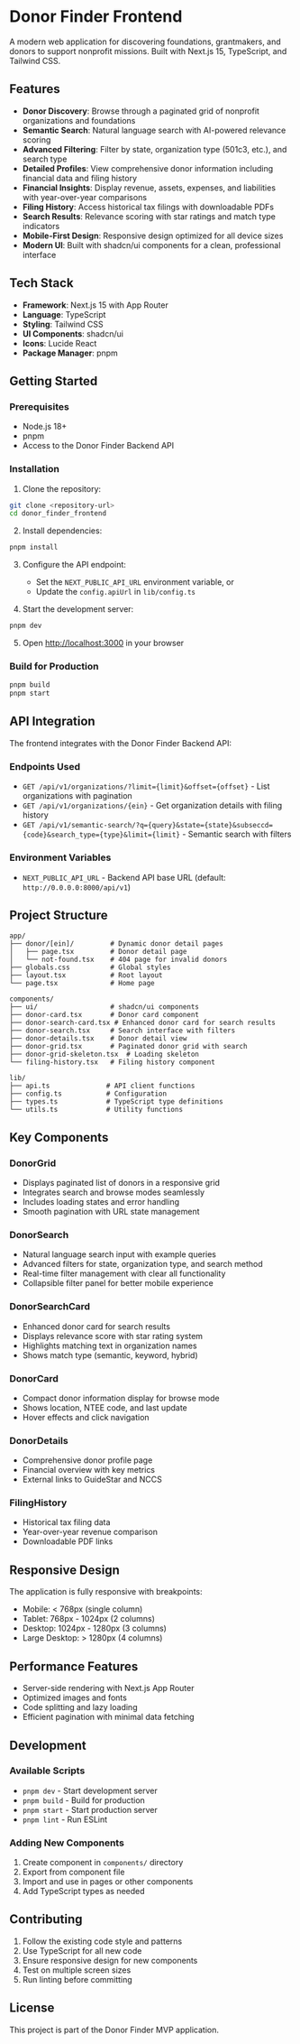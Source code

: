 # Donor Finder Frontend

A modern web application for discovering foundations, grantmakers, and donors to support nonprofit missions. Built with Next.js 15, TypeScript, and Tailwind CSS.

## Features

- **Donor Discovery**: Browse through a paginated grid of nonprofit organizations and foundations
- **Semantic Search**: Natural language search with AI-powered relevance scoring
- **Advanced Filtering**: Filter by state, organization type (501c3, etc.), and search type
- **Detailed Profiles**: View comprehensive donor information including financial data and filing history
- **Financial Insights**: Display revenue, assets, expenses, and liabilities with year-over-year comparisons
- **Filing History**: Access historical tax filings with downloadable PDFs
- **Search Results**: Relevance scoring with star ratings and match type indicators
- **Mobile-First Design**: Responsive design optimized for all device sizes
- **Modern UI**: Built with shadcn/ui components for a clean, professional interface

## Tech Stack

- **Framework**: Next.js 15 with App Router
- **Language**: TypeScript
- **Styling**: Tailwind CSS
- **UI Components**: shadcn/ui
- **Icons**: Lucide React
- **Package Manager**: pnpm

## Getting Started

### Prerequisites

- Node.js 18+ 
- pnpm
- Access to the Donor Finder Backend API

### Installation

1. Clone the repository:
```bash
git clone <repository-url>
cd donor_finder_frontend
```

2. Install dependencies:
```bash
pnpm install
```

3. Configure the API endpoint:
   - Set the `NEXT_PUBLIC_API_URL` environment variable, or
   - Update the `config.apiUrl` in `lib/config.ts`

4. Start the development server:
```bash
pnpm dev
```

5. Open [http://localhost:3000](http://localhost:3000) in your browser

### Build for Production

```bash
pnpm build
pnpm start
```

## API Integration

The frontend integrates with the Donor Finder Backend API:

### Endpoints Used

- `GET /api/v1/organizations/?limit={limit}&offset={offset}` - List organizations with pagination
- `GET /api/v1/organizations/{ein}` - Get organization details with filing history
- `GET /api/v1/semantic-search/?q={query}&state={state}&subseccd={code}&search_type={type}&limit={limit}` - Semantic search with filters

### Environment Variables

- `NEXT_PUBLIC_API_URL` - Backend API base URL (default: `http://0.0.0.0:8000/api/v1`)

## Project Structure

```
app/
├── donor/[ein]/         # Dynamic donor detail pages
│   ├── page.tsx         # Donor detail page
│   └── not-found.tsx    # 404 page for invalid donors
├── globals.css          # Global styles
├── layout.tsx           # Root layout
└── page.tsx             # Home page

components/
├── ui/                  # shadcn/ui components
├── donor-card.tsx       # Donor card component
├── donor-search-card.tsx # Enhanced donor card for search results
├── donor-search.tsx     # Search interface with filters
├── donor-details.tsx    # Donor detail view
├── donor-grid.tsx       # Paginated donor grid with search
├── donor-grid-skeleton.tsx  # Loading skeleton
└── filing-history.tsx   # Filing history component

lib/
├── api.ts              # API client functions
├── config.ts           # Configuration
├── types.ts            # TypeScript type definitions
└── utils.ts            # Utility functions
```

## Key Components

### DonorGrid
- Displays paginated list of donors in a responsive grid
- Integrates search and browse modes seamlessly
- Includes loading states and error handling
- Smooth pagination with URL state management

### DonorSearch
- Natural language search input with example queries
- Advanced filters for state, organization type, and search method
- Real-time filter management with clear all functionality
- Collapsible filter panel for better mobile experience

### DonorSearchCard
- Enhanced donor card for search results
- Displays relevance score with star rating system
- Highlights matching text in organization names
- Shows match type (semantic, keyword, hybrid)

### DonorCard
- Compact donor information display for browse mode
- Shows location, NTEE code, and last update
- Hover effects and click navigation

### DonorDetails
- Comprehensive donor profile page
- Financial overview with key metrics
- External links to GuideStar and NCCS

### FilingHistory
- Historical tax filing data
- Year-over-year revenue comparison
- Downloadable PDF links

## Responsive Design

The application is fully responsive with breakpoints:
- Mobile: < 768px (single column)
- Tablet: 768px - 1024px (2 columns)
- Desktop: 1024px - 1280px (3 columns)
- Large Desktop: > 1280px (4 columns)

## Performance Features

- Server-side rendering with Next.js App Router
- Optimized images and fonts
- Code splitting and lazy loading
- Efficient pagination with minimal data fetching

## Development

### Available Scripts

- `pnpm dev` - Start development server
- `pnpm build` - Build for production
- `pnpm start` - Start production server
- `pnpm lint` - Run ESLint

### Adding New Components

1. Create component in `components/` directory
2. Export from component file
3. Import and use in pages or other components
4. Add TypeScript types as needed

## Contributing

1. Follow the existing code style and patterns
2. Use TypeScript for all new code
3. Ensure responsive design for new components
4. Test on multiple screen sizes
5. Run linting before committing

## License

This project is part of the Donor Finder MVP application.